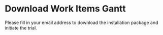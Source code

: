 # Download Work Items Gantt

Please fill in your email address to download the installation package and initiate the trial.


<script charset="utf-8" type="text/javascript" src="//js.hsforms.net/forms/shell.js"></script>
<script>
  hbspt.forms.create({
	portalId: "6265870",
	formId: "385aed16-fb7a-469c-a416-b644cca90b05"
});
</script>
